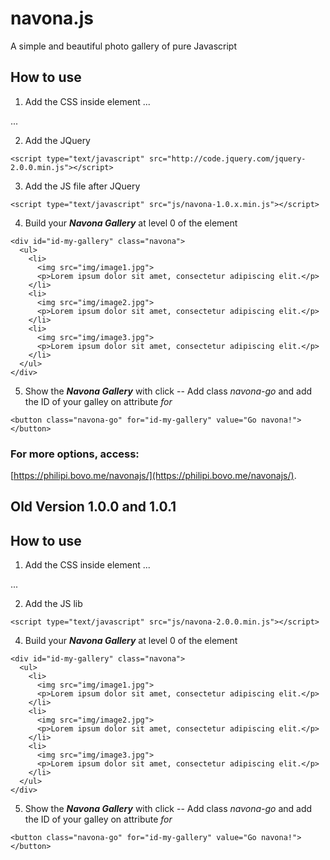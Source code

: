 # navona.js

A simple and beautiful photo gallery of pure Javascript

## How to use

1. Add the CSS inside <head> element
...
<link rel="stylesheet" href="css/navona-1.0.x.min.css">
...

2. Add the JQuery

```
<script type="text/javascript" src="http://code.jquery.com/jquery-2.0.0.min.js"></script>
```

3. Add the JS file after JQuery

```
<script type="text/javascript" src="js/navona-1.0.x.min.js"></script>
```

4. Build your **_Navona Gallery_** at level 0 of the <body> element

```
<div id="id-my-gallery" class="navona">
  <ul>
    <li>
      <img src="img/image1.jpg">
      <p>Lorem ipsum dolor sit amet, consectetur adipiscing elit.</p>
    </li>
    <li>
      <img src="img/image2.jpg">
      <p>Lorem ipsum dolor sit amet, consectetur adipiscing elit.</p>
    </li>
    <li>
      <img src="img/image3.jpg">
      <p>Lorem ipsum dolor sit amet, consectetur adipiscing elit.</p>
    </li>
  </ul>
</div>
```

5. Show the **_Navona Gallery_** with click
   -- Add class _navona-go_ and add the ID of your galley on attribute _for_

```
<button class="navona-go" for="id-my-gallery" value="Go navona!"></button>
```

### For more options, access:

[https://philipi.bovo.me/navonajs/](https://philipi.bovo.me/navonajs/).

## Old Version 1.0.0 and 1.0.1

## How to use

1. Add the CSS inside <head> element
...
<link rel="stylesheet" href="css/navona-1.0.x.min.css">
...

2. Add the JS lib

```
<script type="text/javascript" src="js/navona-2.0.0.min.js"></script>
```

4. Build your **_Navona Gallery_** at level 0 of the <body> element

```
<div id="id-my-gallery" class="navona">
  <ul>
    <li>
      <img src="img/image1.jpg">
      <p>Lorem ipsum dolor sit amet, consectetur adipiscing elit.</p>
    </li>
    <li>
      <img src="img/image2.jpg">
      <p>Lorem ipsum dolor sit amet, consectetur adipiscing elit.</p>
    </li>
    <li>
      <img src="img/image3.jpg">
      <p>Lorem ipsum dolor sit amet, consectetur adipiscing elit.</p>
    </li>
  </ul>
</div>
```

5. Show the **_Navona Gallery_** with click
   -- Add class _navona-go_ and add the ID of your galley on attribute _for_

```
<button class="navona-go" for="id-my-gallery" value="Go navona!"></button>
```
